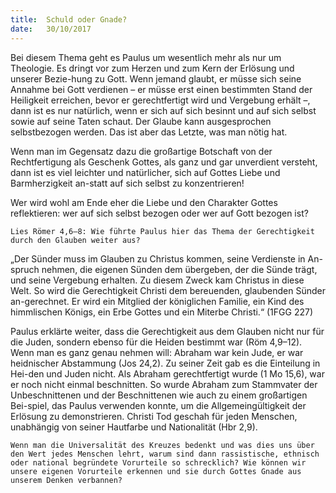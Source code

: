 ```yaml
---
title:  Schuld oder Gnade? 
date:   30/10/2017
---
```


Bei diesem Thema geht es Paulus um wesentlich mehr als nur um Theologie. Es dringt vor zum Herzen und zum Kern der Erlösung und unserer Bezie-hung zu Gott. Wenn jemand glaubt, er müsse sich seine Annahme bei Gott verdienen – er müsse erst einen bestimmten Stand der Heiligkeit erreichen, bevor er gerechtfertigt wird und Vergebung erhält –, dann ist es nur natürlich, wenn er sich auf sich besinnt und auf sich selbst sowie auf seine Taten schaut. Der Glaube kann ausgesprochen selbstbezogen werden. Das ist aber das Letzte, was man nötig hat. 

Wenn man im Gegensatz dazu die großartige Botschaft von der Rechtfertigung als Geschenk Gottes, als ganz und gar unverdient versteht, dann ist es viel leichter und natürlicher, sich auf Gottes Liebe und Barmherzigkeit an-statt auf sich selbst zu konzentrieren! 

Wer wird wohl am Ende eher die Liebe und den Charakter Gottes reflektieren: wer auf sich selbst bezogen oder wer auf Gott bezogen ist? 

`Lies Römer 4,6–8: Wie führte Paulus hier das Thema der Gerechtigkeit durch den Glauben weiter aus?` 

„Der Sünder muss im Glauben zu Christus kommen, seine Verdienste in An-spruch nehmen, die eigenen Sünden dem übergeben, der die Sünde trägt, und seine Vergebung erhalten. Zu diesem Zweck kam Christus in diese Welt. So wird die Gerechtigkeit Christi dem bereuenden, glaubenden Sünder an-gerechnet. Er wird ein Mitglied der königlichen Familie, ein Kind des himmlischen Königs, ein Erbe Gottes und ein Miterbe Christi.“ (1FGG 227) 

Paulus erklärte weiter, dass die Gerechtigkeit aus dem Glauben nicht nur für die Juden, sondern ebenso für die Heiden bestimmt war (Röm 4,9–12). Wenn man es ganz genau nehmen will: Abraham war kein Jude, er war heidnischer Abstammung (Jos 24,2). Zu seiner Zeit gab es die Einteilung in Hei-den und Juden nicht. Als Abraham gerechtfertigt wurde (1 Mo 15,6), war er noch nicht einmal beschnitten. So wurde Abraham zum Stammvater der Unbeschnittenen und der Beschnittenen wie auch zu einem großartigen Bei-spiel, das Paulus verwenden konnte, um die Allgemeingültigkeit der Erlösung zu demonstrieren. Christi Tod geschah für jeden Menschen, unabhängig von seiner Hautfarbe und Nationalität (Hbr 2,9). 

`Wenn man die Universalität des Kreuzes bedenkt und was dies uns über den Wert jedes Menschen lehrt, warum sind dann rassistische, ethnisch oder national begründete Vorurteile so schrecklich? Wie können wir unsere eigenen Vorurteile erkennen und sie durch Gottes Gnade aus unserem Denken verbannen?`